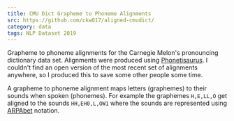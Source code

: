 ```yaml
---
title: CMU Dict Grapheme to Phoneme Alignments
src: https://github.com/ckw017/aligned-cmudict/
category: data
tags: NLP Dataset 2019
---
```


Grapheme to phoneme alignments for the Carnegie Melon's pronouncing dictionary
data set. Alignments were produced using [Phonetisaurus](https://github.com/AdolfVonKleist/Phonetisaurus). I couldn't find an open version of the most recent set of alignments anywhere, so I produced this to save some other people some time.

A grapheme to phoneme alignment maps letters (graphemes) to their sounds when spoken (phonemes). For example the graphemes `H,E,LL,O` get aligned to the sounds `HH,EH0,L,OW1` where the sounds are represented using [ARPAbet](https://en.wikipedia.org/wiki/ARPABET) notation.